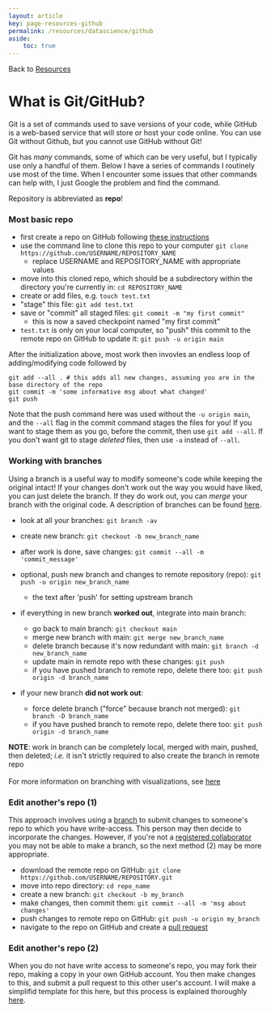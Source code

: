 ```yaml
---
layout: article
key: page-resources-github
permalink: /resources/datascience/github
aside:
    toc: true
---
```


Back to [Resources](/resources/)

# What is Git/GitHub?


Git is a set of commands used to save versions of your code, while GitHub is a web-based service that will store or host your code online. You can use Git without Github, but you cannot use GitHub without Git!

Git has *many* commands, some of which can be very useful, but I typically use only a handful of them. Below I have a series of commands I routinely use most of the time. When I encounter some issues that other commands can help with, I just Google the problem and find the command.

Repository is abbreviated as **repo**!

### Most basic repo
- first create a repo on GitHub following [these instructions](https://docs.github.com/en/get-started/quickstart/create-a-repo)
- use the command line to clone this repo to your computer `git clone https://github.com/USERNAME/REPOSITORY_NAME`
    - replace USERNAME and REPOSITORY_NAME with appropriate values
- move into this cloned repo, which should be a subdirectory within the directory you're currently in: `cd REPOSITORY_NAME`
- create or add files, e.g. `touch test.txt`
- "stage" this file: `git add test.txt`
- save or "commit" all staged files: `git commit -m "my first commit"`
    - this is now a saved checkpoint named "my first commit"
- `test.txt` is only on your local computer, so "push" this commit to the remote repo on GitHub to update it: `git push -u origin main`

After the initialization above, most work then invovles an endless loop of adding/modifying code followed by
```
git add --all . # this adds all new changes, assuming you are in the base directory of the repo
git commit -m 'some informative msg about what changed'
git push
```
Note that the push command here was used without the `-u origin main`, and the `--all` flag in the commit command stages the files for you! If you want to stage them as you go, before the commit, then use `git add --all`. If you don't want git to stage *deleted* files, then use `-a` instead of `--all`.



### Working with branches
Using a branch is a useful way to modify someone's code while keeping the original intact! If your changes don't work out the way you would have liked, you can just delete the branch. If they do work out, you can *merge* your branch with the original code. A description of branches can be found [here](https://git-scm.com/book/en/v2/Git-Branching-Basic-Branching-and-Merging).

- look at all your branches: `git branch -av`
- create new branch: `git checkout -b new_branch_name`
- after work is done, save changes: `git commit --all -m 'commit_message'`
- optional, push new branch and changes to remote repository (repo): `git push -u origin new_branch_name`
    - the text after 'push' for setting upstream branch  

- if everything in new branch **worked out**, integrate into main branch:
    - go back to main branch: `git checkout main`
    - merge new branch with main: `git merge new_branch_name`
    - delete branch because it's now redundant with main: `git branch -d new_branch_name`
    - update main in remote repo with these changes: `git push`
    - if you have pushed branch to remote repo, delete there too: `git push origin -d branch_name`

- if your new branch **did not work out**: 
    - force delete branch ("force" because branch not merged): `git branch -D branch_name`
    - if you have pushed branch to remote repo, delete there too: `git push origin -d branch_name`

**NOTE**: work in branch can be completely local, merged with main, pushed, then deleted; *i.e.* it isn't strictly required to also create the branch in remote repo
<br>
<br>
For more information on branching with visualizations, see [here](https://git-scm.com/book/en/v2/Git-Branching-Basic-Branching-and-Merging)



### Edit another's repo (1)
This approach involves using a [branch](https://git-scm.com/book/en/v2/Git-Branching-Basic-Branching-and-Merging) to submit changes to someone's repo to which you have write-access. This person may then decide to incorporate the changes. However, if you're not a [registered collaborator](https://stackoverflow.com/questions/3611256/forking-vs-branching-in-github) you may not be able to make a branch, so the next method (2) may be more appropriate.

- download the remote repo on GitHub: `git clone https://github.com/USERNAME/REPOSITORY.git`
- move into repo directory: `cd repo_name`
- create a new branch: `git checkout -b my_branch`
- make changes, then commit them: `git commit --all -m 'msg about changes'`
- push changes to remote repo on GitHub: `git push -u origin my_branch`
- navigate to the repo on GitHub and create a [pull request](https://docs.github.com/en/github/collaborating-with-issues-and-pull-requests/creating-a-pull-request)


### Edit another's repo (2)
When you do not have write access to someone's repo, you may fork their repo, making a copy in your own GitHub account. You then make changes to this, and submit a pull request to this other user's account. I will make a simplifid template for this here, but this process is explained thoroughly [here](https://gist.github.com/Chaser324/ce0505fbed06b947d962).




